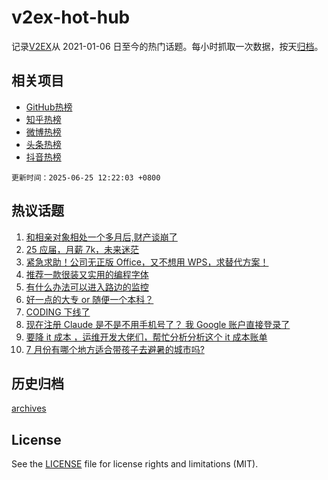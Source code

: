 # v2ex-hot-hub

 记录[V2EX](https://www.v2ex.com/)从 2021-01-06 日至今的热门话题。每小时抓取一次数据，按天[归档](archives)。
 
 ## 相关项目

- [GitHub热榜](https://github.com/lonnyzhang423/github-hot-hub)
- [知乎热榜](https://github.com/lonnyzhang423/zhihu-hot-hub)
- [微博热榜](https://github.com/lonnyzhang423/weibo-hot-hub)
- [头条热榜](https://github.com/lonnyzhang423/toutiao-hot-hub)
- [抖音热榜](https://github.com/lonnyzhang423/douyin-hot-hub)


 `更新时间：2025-06-25 12:22:03 +0800`

## 热议话题

1. [和相亲对象相处一个多月后,财产谈崩了](https://www.v2ex.com/t/1140837)
1. [25 应届，月薪 7k，未来迷茫](https://www.v2ex.com/t/1140656)
1. [紧急求助！公司无正版 Office，又不想用 WPS，求替代方案！](https://www.v2ex.com/t/1140670)
1. [推荐一款很装又实用的编程字体](https://www.v2ex.com/t/1140755)
1. [有什么办法可以进入路边的监控](https://www.v2ex.com/t/1140795)
1. [好一点的大专 or 随便一个本科？](https://www.v2ex.com/t/1140862)
1. [CODING 下线了](https://www.v2ex.com/t/1140648)
1. [现在注册 Claude 是不是不用手机号了？ 我 Google 账户直接登录了](https://www.v2ex.com/t/1140689)
1. [要降 it 成本 ，运维开发大佬们，帮忙分析分析这个 it 成本账单](https://www.v2ex.com/t/1140804)
1. [7 月份有哪个地方适合带孩子去避暑的城市吗?](https://www.v2ex.com/t/1140682)

## 历史归档

[archives](archives)

## License

See the [LICENSE](LICENSE) file for license rights and limitations (MIT).
